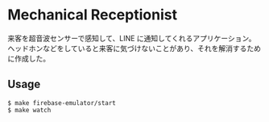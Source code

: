 # Mechanical Receptionist
来客を超音波センサーで感知して、LINE に通知してくれるアプリケーション。  
ヘッドホンなどをしていると来客に気づけないことがあり、それを解消するために作成した。

## Usage
```
$ make firebase-emulator/start
$ make watch
```
